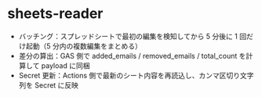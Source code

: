 # sheets-reader

- バッチング：スプレッドシートで最初の編集を検知してから 5 分後に 1 回だけ起動（5 分内の複数編集をまとめる）
- 差分の算出：GAS 側で added_emails / removed_emails / total_count を計算して payload に同梱
- Secret 更新：Actions 側で最新のシート内容を再読込し、カンマ区切り文字列を Secret に反映
